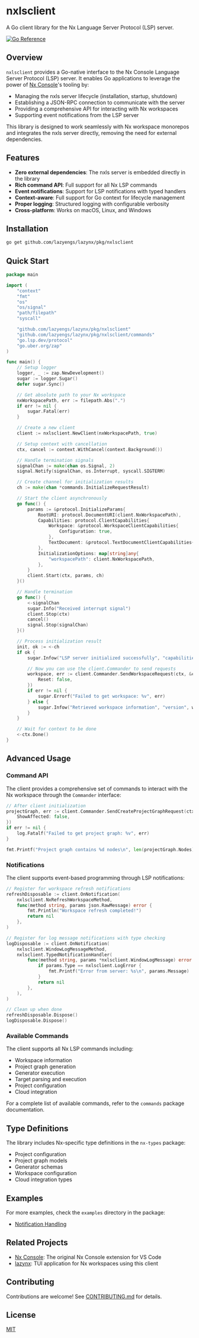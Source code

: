 # nxlsclient

A Go client library for the Nx Language Server Protocol (LSP) server.

[![Go Reference](https://pkg.go.dev/badge/github.com/lazyengs/lazynx/pkg/nxlsclient.svg)](https://pkg.go.dev/github.com/lazyengs/lazynx/pkg/nxlsclient)

## Overview

`nxlsclient` provides a Go-native interface to the Nx Console Language Server Protocol (LSP) server. It enables Go applications to leverage the power of [Nx Console](https://github.com/nrwl/nx-console)'s tooling by:

- Managing the nxls server lifecycle (installation, startup, shutdown)
- Establishing a JSON-RPC connection to communicate with the server
- Providing a comprehensive API for interacting with Nx workspaces
- Supporting event notifications from the LSP server

This library is designed to work seamlessly with Nx workspace monorepos and integrates the nxls server directly, removing the need for external dependencies.

## Features

- **Zero external dependencies**: The nxls server is embedded directly in the library
- **Rich command API**: Full support for all Nx LSP commands
- **Event notifications**: Support for LSP notifications with typed handlers
- **Context-aware**: Full support for Go context for lifecycle management
- **Proper logging**: Structured logging with configurable verbosity
- **Cross-platform**: Works on macOS, Linux, and Windows

## Installation

```bash
go get github.com/lazyengs/lazynx/pkg/nxlsclient
```

## Quick Start

```go
package main

import (
	"context"
	"fmt"
	"os"
	"os/signal"
	"path/filepath"
	"syscall"

	"github.com/lazyengs/lazynx/pkg/nxlsclient"
	"github.com/lazyengs/lazynx/pkg/nxlsclient/commands"
	"go.lsp.dev/protocol"
	"go.uber.org/zap"
)

func main() {
	// Setup logger
	logger, _ := zap.NewDevelopment()
	sugar := logger.Sugar()
	defer sugar.Sync()

	// Get absolute path to your Nx workspace
	nxWorkspacePath, err := filepath.Abs(".")
	if err != nil {
		sugar.Fatal(err)
	}

	// Create a new client
	client := nxlsclient.NewClient(nxWorkspacePath, true)

	// Setup context with cancellation
	ctx, cancel := context.WithCancel(context.Background())

	// Handle termination signals
	signalChan := make(chan os.Signal, 2)
	signal.Notify(signalChan, os.Interrupt, syscall.SIGTERM)

	// Create channel for initialization results
	ch := make(chan *commands.InitializeRequestResult)

	// Start the client asynchronously
	go func() {
		params := &protocol.InitializeParams{
			RootURI: protocol.DocumentURI(client.NxWorkspacePath),
			Capabilities: protocol.ClientCapabilities{
				Workspace: &protocol.WorkspaceClientCapabilities{
					Configuration: true,
				},
				TextDocument: &protocol.TextDocumentClientCapabilities{},
			},
			InitializationOptions: map[string]any{
				"workspacePath": client.NxWorkspacePath,
			},
		}
		client.Start(ctx, params, ch)
	}()

	// Handle termination
	go func() {
		<-signalChan
		sugar.Info("Received interrupt signal")
		client.Stop(ctx)
		cancel()
		signal.Stop(signalChan)
	}()

	// Process initialization result
	init, ok := <-ch
	if ok {
		sugar.Infow("LSP server initialized successfully", "capabilities", init.Capabilities)

		// Now you can use the client.Commander to send requests
		workspace, err := client.Commander.SendWorkspaceRequest(ctx, &commands.WorkspaceRequestParams{
			Reset: false,
		})
		if err != nil {
			sugar.Errorf("Failed to get workspace: %v", err)
		} else {
			sugar.Infow("Retrieved workspace information", "version", workspace.NxVersion)
		}
	}

	// Wait for context to be done
	<-ctx.Done()
}
```

## Advanced Usage

### Command API

The client provides a comprehensive set of commands to interact with the Nx workspace through the `Commander` interface:

```go
// After client initialization
projectGraph, err := client.Commander.SendCreateProjectGraphRequest(ctx, commands.CreateProjectGraphParams{
    ShowAffected: false,
})
if err != nil {
    log.Fatalf("Failed to get project graph: %v", err)
}

fmt.Printf("Project graph contains %d nodes\n", len(projectGraph.Nodes))
```

### Notifications

The client supports event-based programming through LSP notifications:

```go
// Register for workspace refresh notifications
refreshDisposable := client.OnNotification(
    nxlsclient.NxRefreshWorkspaceMethod,
    func(method string, params json.RawMessage) error {
        fmt.Println("Workspace refresh completed!")
        return nil
    },
)

// Register for log message notifications with type checking
logDisposable := client.OnNotification(
    nxlsclient.WindowLogMessageMethod,
    nxlsclient.TypedNotificationHandler(
        func(method string, params *nxlsclient.WindowLogMessage) error {
            if params.Type == nxlsclient.LogError {
                fmt.Printf("Error from server: %s\n", params.Message)
            }
            return nil
        },
    ),
)

// Clean up when done
refreshDisposable.Dispose()
logDisposable.Dispose()
```

### Available Commands

The client supports all Nx LSP commands including:

- Workspace information
- Project graph generation
- Generator execution
- Target parsing and execution
- Project configuration
- Cloud integration

For a complete list of available commands, refer to the `commands` package documentation.

## Type Definitions

The library includes Nx-specific type definitions in the `nx-types` package:

- Project configuration
- Project graph models
- Generator schemas
- Workspace configuration
- Cloud integration types

## Examples

For more examples, check the `examples` directory in the package:

- [Notification Handling](./examples/notifications_example.go)

## Related Projects

- [Nx Console](https://github.com/nrwl/nx-console): The original Nx Console extension for VS Code
- [lazynx](https://github.com/lazyengs/lazynx): TUI application for Nx workspaces using this client

## Contributing

Contributions are welcome! See [CONTRIBUTING.md](./CONTRIBUTING.md) for details.

## License

[MIT](LICENSE)
